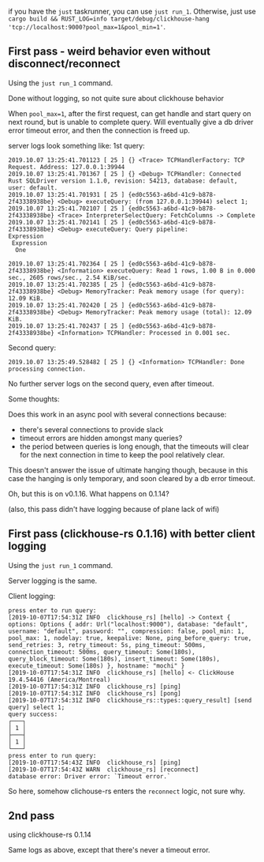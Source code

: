if you have the `just` taskrunner, you can use `just run_1`. Otherwise, just use ` cargo build && RUST_LOG=info target/debug/clickhouse-hang 'tcp://localhost:9000?pool_max=1&pool_min=1'`.

## First pass - weird behavior even without disconnect/reconnect
Using the `just run_1` command.

Done without logging, so not quite sure about clickhouse behavior

When `pool_max=1`, after the first request, can get handle and start query on next round, but is unable to complete query. Will eventually give a db driver error timeout error, and then the connection is freed up.

server logs look something like:
1st query:
```
2019.10.07 13:25:41.701123 [ 25 ] {} <Trace> TCPHandlerFactory: TCP Request. Address: 127.0.0.1:39944
2019.10.07 13:25:41.701367 [ 25 ] {} <Debug> TCPHandler: Connected Rust SQLDriver version 1.1.0, revision: 54213, database: default, user: default.
2019.10.07 13:25:41.701931 [ 25 ] {ed0c5563-a6bd-41c9-b878-2f43338938be} <Debug> executeQuery: (from 127.0.0.1:39944) select 1;
2019.10.07 13:25:41.702107 [ 25 ] {ed0c5563-a6bd-41c9-b878-2f43338938be} <Trace> InterpreterSelectQuery: FetchColumns -> Complete
2019.10.07 13:25:41.702141 [ 25 ] {ed0c5563-a6bd-41c9-b878-2f43338938be} <Debug> executeQuery: Query pipeline:
Expression
 Expression
  One

2019.10.07 13:25:41.702364 [ 25 ] {ed0c5563-a6bd-41c9-b878-2f43338938be} <Information> executeQuery: Read 1 rows, 1.00 B in 0.000 sec., 2605 rows/sec., 2.54 KiB/sec.
2019.10.07 13:25:41.702385 [ 25 ] {ed0c5563-a6bd-41c9-b878-2f43338938be} <Debug> MemoryTracker: Peak memory usage (for query): 12.09 KiB.
2019.10.07 13:25:41.702420 [ 25 ] {ed0c5563-a6bd-41c9-b878-2f43338938be} <Debug> MemoryTracker: Peak memory usage (total): 12.09 KiB.
2019.10.07 13:25:41.702437 [ 25 ] {ed0c5563-a6bd-41c9-b878-2f43338938be} <Information> TCPHandler: Processed in 0.001 sec.
```
Second query:
```
2019.10.07 13:25:49.528482 [ 25 ] {} <Information> TCPHandler: Done processing connection.
```

No further server logs on the second query, even after timeout.

Some thoughts:

Does this work in an async pool with several connections because:
- there's several connections to provide slack
- timeout errors are hidden amongst many queries?
- the period between queries is long enough, that the timeouts will clear for the next connection in time to keep the pool relatively clear.

This doesn't answer the issue of ultimate hanging though, because in this case the hanging is only temporary, and soon cleared by a db error timeout.

Oh, but this is on v0.1.16. What happens on 0.1.14?

(also, this pass didn't have logging because of plane lack of wifi)

## First pass (clickhouse-rs 0.1.16) with better client logging
Using the `just run_1` command.

Server logging is the same.

Client logging:
```
press enter to run query:
[2019-10-07T17:54:31Z INFO  clickhouse_rs] [hello] -> Context { options: Options { addr: Url("localhost:9000"), database: "default", username: "default", password: "", compression: false, pool_min: 1, pool_max: 1, nodelay: true, keepalive: None, ping_before_query: true, send_retries: 3, retry_timeout: 5s, ping_timeout: 500ms, connection_timeout: 500ms, query_timeout: Some(180s), query_block_timeout: Some(180s), insert_timeout: Some(180s), execute_timeout: Some(180s) }, hostname: "mochi" }
[2019-10-07T17:54:31Z INFO  clickhouse_rs] [hello] <- ClickHouse 19.4.54416 (America/Montreal)
[2019-10-07T17:54:31Z INFO  clickhouse_rs] [ping]
[2019-10-07T17:54:31Z INFO  clickhouse_rs] [pong]
[2019-10-07T17:54:31Z INFO  clickhouse_rs::types::query_result] [send query] select 1;
query success: 
┌───┐
│ 1 │
├───┤
│ 1 │
└───┘
press enter to run query:
[2019-10-07T17:54:43Z INFO  clickhouse_rs] [ping]
[2019-10-07T17:54:43Z WARN  clickhouse_rs] [reconnect]
database error: Driver error: `Timeout error.`
```

So here, somehow clichouse-rs enters the `reconnect` logic, not sure why.

## 2nd pass
using clickhouse-rs 0.1.14

Same logs as above, except that there's never a timeout error.
